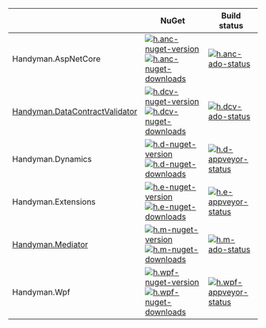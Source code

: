 | | NuGet | Build status |
|-|-|-|
| Handyman.AspNetCore | [![h.anc-nuget-version] ![h.anc-nuget-downloads]][h.anc-nuget] | [![h.anc-ado-status]][h.anc-ado] | 
| [Handyman.DataContractValidator][h.dcv-docs] | [![h.dcv-nuget-version] ![h.dcv-nuget-downloads]][h.dcv-nuget] | [![h.dcv-ado-status]][h.dcv-ado] | 
| Handyman.Dynamics | [![h.d-nuget-version] ![h.d-nuget-downloads]][h.d-nuget] | [![h.d-appveyor-status]][h.d-appveyor] |
| Handyman.Extensions | [![h.e-nuget-version] ![h.e-nuget-downloads]][h.e-nuget] | [![h.e-appveyor-status]][h.e-appveyor] |
| [Handyman.Mediator][h.m-docs] | [![h.m-nuget-version] ![h.m-nuget-downloads]][h.m-nuget] | [![h.m-ado-status]][h.m-ado] |
| Handyman.Wpf | [![h.wpf-nuget-version] ![h.wpf-nuget-downloads]][h.wpf-nuget] | [![h.wpf-appveyor-status]][h.wpf-appveyor] |

[h.anc-nuget]: https://www.nuget.org/packages/Handyman.AspNetCore
[h.anc-nuget-downloads]: https://img.shields.io/nuget/dt/Handyman.AspNetCore.svg
[h.anc-nuget-version]: https://img.shields.io/nuget/v/Handyman.AspNetCore.svg
[h.anc-ado]: https://dev.azure.com/jonassamuelsson/Handyman/_build?definitionId=6
[h.anc-ado-status]: https://dev.azure.com/jonassamuelsson/Handyman/_apis/build/status/Handyman.AspNetCore?branchName=master

[h.dcv-docs]: docs/handyman.data-contract-validator.md
[h.dcv-nuget]: https://www.nuget.org/packages/Handyman.DataContractValidator
[h.dcv-nuget-downloads]: https://img.shields.io/nuget/dt/Handyman.DataContractValidator.svg
[h.dcv-nuget-version]: https://img.shields.io/nuget/v/Handyman.DataContractValidator.svg
[h.dcv-ado]: https://dev.azure.com/jonassamuelsson/Handyman/_build?definitionId=3
[h.dcv-ado-status]: https://dev.azure.com/jonassamuelsson/Handyman/_apis/build/status/Handyman.DataContractValidator?branchName=master

[h.d-nuget]: https://www.nuget.org/packages/Handyman.Dynamics/
[h.d-nuget-version]: https://img.shields.io/nuget/v/Handyman.Dynamics.svg
[h.d-nuget-downloads]: https://img.shields.io/nuget/dt/Handyman.Dynamics.svg
[h.d-appveyor]: https://ci.appveyor.com/project/JonasSamuelsson/handyman-9r8k0
[h.d-appveyor-status]: https://ci.appveyor.com/api/projects/status/4bin0jdxynnj8klg?svg=true

[h.e-nuget]: https://www.nuget.org/packages/Handyman.Extensions/
[h.e-nuget-version]: https://img.shields.io/nuget/v/Handyman.Extensions.svg
[h.e-nuget-downloads]: https://img.shields.io/nuget/dt/Handyman.Extensions.svg
[h.e-appveyor]: https://ci.appveyor.com/project/JonasSamuelsson/handyman-x11od
[h.e-appveyor-status]: https://ci.appveyor.com/api/projects/status/dfnb2kxld858xsjv?svg=true

[h.m-docs]: docs/handyman.mediator.md
[h.m-nuget]: https://www.nuget.org/packages/Handyman.Mediator/
[h.m-nuget-version]: https://img.shields.io/nuget/v/Handyman.Mediator.svg
[h.m-nuget-downloads]: https://img.shields.io/nuget/dt/Handyman.Mediator.svg
[h.m-ado]: https://dev.azure.com/jonassamuelsson/Handyman/_build?definitionId=4
[h.m-ado-status]: https://dev.azure.com/jonassamuelsson/Handyman/_apis/build/status/Handyman.Mediator?branchName=master

[h.wpf-nuget]: https://www.nuget.org/packages/Handyman.Wpf/
[h.wpf-nuget-version]: https://img.shields.io/nuget/v/Handyman.Wpf.svg
[h.wpf-nuget-downloads]: https://img.shields.io/nuget/dt/Handyman.Wpf.svg
[h.wpf-appveyor]: https://ci.appveyor.com/project/JonasSamuelsson/handyman
[h.wpf-appveyor-status]: https://ci.appveyor.com/api/projects/status/p1cf2rgfy5462aql?svg=true
